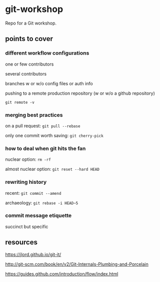 # git-workshop

Repo for a Git workshop.


## points to cover

### different workflow configurations
one or few contributors

several contributors

branches w or w/o config files or auth info

pushing to a remote production repository (w or w/o a github repository)
```
git remote -v
```


### merging best practices
on a pull request: `git pull --rebase`

only one commit worth saving: `git cherry-pick`


### how to deal when git hits the fan
nuclear option: `rm -rf`

almost nuclear option: `git reset --hard HEAD`


### rewriting history
recent: `git commit --amend`

archaeology: `git rebase -i HEAD~5`


### commit message etiquette
succinct but specific


## resources
https://jlord.github.io/git-it/

http://git-scm.com/book/en/v2/Git-Internals-Plumbing-and-Porcelain

https://guides.github.com/introduction/flow/index.html
